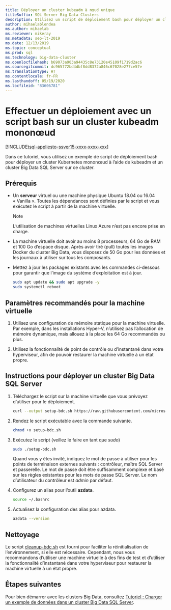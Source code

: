 ```yaml
---
title: Déployer un cluster kubeadm à nœud unique
titleSuffix: SQL Server Big Data Clusters
description: Utilisez un script de déploiement bash pour déployer un cluster Big Data SQL Server 2019 sur un cluster kubeadm mononœud.
author: mihaelablendea
ms.author: mihaelab
ms.reviewer: mikeray
ms.metadata: seo-lt-2019
ms.date: 12/13/2019
ms.topic: conceptual
ms.prod: sql
ms.technology: big-data-cluster
ms.openlocfilehash: b69073a903a94435c8e73120e45109f1719d2ac6
ms.sourcegitcommit: dc965772bd4dbf8dd8372a846c67028e277ce57e
ms.translationtype: HT
ms.contentlocale: fr-FR
ms.lasthandoff: 05/19/2020
ms.locfileid: "83606781"
---
```

# <a name="deploy-with-a-bash-script-to-a-single-node-kubeadm-cluster"></a>Effectuer un déploiement avec un script bash sur un cluster kubeadm mononœud

[!INCLUDE[tsql-appliesto-ssver15-xxxx-xxxx-xxx](../includes/tsql-appliesto-ssver15-xxxx-xxxx-xxx.md)]

Dans ce tutoriel, vous utilisez un exemple de script de déploiement bash pour déployer un cluster Kubernetes mononœud à l’aide de kubeadm et un cluster Big Data SQL Server sur ce cluster.

## <a name="prerequisites"></a>Prérequis

- Un **serveur** virtuel ou une machine physique Ubuntu 18.04 ou 16.04 « Vanilla ». Toutes les dépendances sont définies par le script et vous exécutez le script à partir de la machine virtuelle.

  > [!NOTE]
  > L’utilisation de machines virtuelles Linux Azure n’est pas encore prise en charge.

- La machine virtuelle doit avoir au moins 8 processeurs, 64 Go de RAM et 100 Go d’espace disque. Après avoir tiré (pull) toutes les images Docker du cluster Big Data, vous disposez de 50 Go pour les données et les journaux à utiliser sur tous les composants.

- Mettez à jour les packages existants avec les commandes ci-dessous pour garantir que l’image du système d’exploitation est à jour.

   ``` bash
   sudo apt update && sudo apt upgrade -y
   sudo systemctl reboot
   ```

## <a name="recommended-virtual-machine-settings"></a>Paramètres recommandés pour la machine virtuelle

1. Utilisez une configuration de mémoire statique pour la machine virtuelle. Par exemple, dans les installations Hyper-V, n’utilisez pas l’allocation de mémoire dynamique, mais allouez à la place les 64 Go recommandés ou plus.

1. Utilisez la fonctionnalité de point de contrôle ou d’instantané dans votre hyperviseur, afin de pouvoir restaurer la machine virtuelle à un état propre.


## <a name="instructions-to-deploy-sql-server-big-data-cluster"></a>Instructions pour déployer un cluster Big Data SQL Server

1. Téléchargez le script sur la machine virtuelle que vous prévoyez d’utiliser pour le déploiement.

   ```bash
   curl --output setup-bdc.sh https://raw.githubusercontent.com/microsoft/sql-server-samples/master/samples/features/sql-big-data-cluster/deployment/kubeadm/ubuntu-single-node-vm/setup-bdc.sh
   ```

2. Rendez le script exécutable avec la commande suivante.

   ```bash
   chmod +x setup-bdc.sh
   ```

3. Exécutez le script (veillez le faire en tant que *sudo*)

   ```bash
   sudo ./setup-bdc.sh
   ```

   Quand vous y êtes invité, indiquez le mot de passe à utiliser pour les points de terminaison externes suivants : contrôleur, maître SQL Server et passerelle. Le mot de passe doit être suffisamment complexe et basé sur les règles existantes pour les mots de passe SQL Server. Le nom d’utilisateur du contrôleur est *admin* par défaut.

4. Configurez un alias pour l’outil **azdata**.

   ```bash
   source ~/.bashrc
   ```

5. Actualisez la configuration des alias pour azdata.

   ```bash
   azdata --version
   ```

## <a name="cleanup"></a>Nettoyage

Le script [cleanup-bdc.sh](https://raw.githubusercontent.com/microsoft/sql-server-samples/master/samples/features/sql-big-data-cluster/deployment/kubeadm/ubuntu-single-node-vm/cleanup-bdc.sh) est fourni pour faciliter la réinitialisation de l’environnement, si elle est nécessaire. Cependant, nous vous recommandons d’utiliser une machine virtuelle à des fins de test et d’utiliser la fonctionnalité d’instantané dans votre hyperviseur pour restaurer la machine virtuelle à un état propre.

## <a name="next-steps"></a>Étapes suivantes

Pour bien démarrer avec les clusters Big Data, consultez [Tutoriel : Charger un exemple de données dans un cluster Big Data SQL Server](tutorial-load-sample-data.md).
